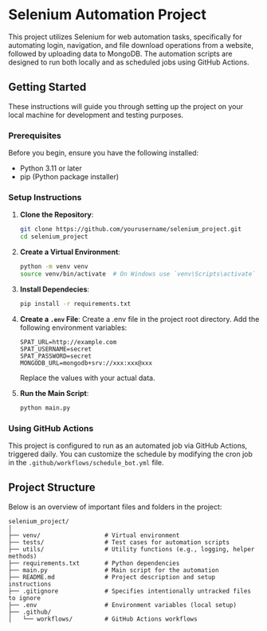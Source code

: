 # Selenium Automation Project

This project utilizes Selenium for web automation tasks, specifically for automating login, navigation, and file download operations from a website, followed by uploading data to MongoDB. The automation scripts are designed to run both locally and as scheduled jobs using GitHub Actions.

## Getting Started

These instructions will guide you through setting up the project on your local machine for development and testing purposes.

### Prerequisites

Before you begin, ensure you have the following installed:
- Python 3.11 or later
- pip (Python package installer)

### Setup Instructions

1. **Clone the Repository**:
    ```bash
    git clone https://github.com/yourusername/selenium_project.git
    cd selenium_project
    ```

2. **Create a Virtual Environment**:
    ```bash
    python -m venv venv
    source venv/bin/activate  # On Windows use `venv\Scripts\activate`
    ````
3. **Install Dependecies**:
    ```bash
    pip install -r requirements.txt
    ````
4. **Create a `.env` File**:
    Create a .env file in the project root directory. Add the following environment variables:
    ```plaintext
    SPAT_URL=http://example.com
    SPAT_USERNAME=secret
    SPAT_PASSWORD=secret
    MONGODB_URL=mongodb+srv://xxx:xxx@xxx
    ```
    Replace the values with your actual data.
5. **Run the Main Script**:
    ```bash
    python main.py
    ```

### Using GitHub Actions
This project is configured to run as an automated job via GitHub Actions, triggered daily. You can customize the schedule by modifying the cron job in the `.github/workflows/schedule_bot.yml` file.

## Project Structure
Below is an overview of important files and folders in the project:
```plaintext
selenium_project/
│
├── venv/                  # Virtual environment
├── tests/                 # Test cases for automation scripts
├── utils/                 # Utility functions (e.g., logging, helper methods)
├── requirements.txt       # Python dependencies
├── main.py                # Main script for the automation
├── README.md              # Project description and setup instructions
├── .gitignore             # Specifies intentionally untracked files to ignore
├── .env                   # Environment variables (local setup)
├── .github/
│   └── workflows/         # GitHub Actions workflows
````

